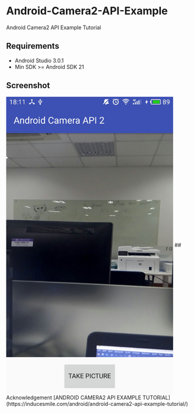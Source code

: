 # Android-Camera2-API-Example
Android Camera2 API Example Tutorial

## Requirements
- Android Studio 3.0.1
- Min SDK >= Android SDK 21

## Screenshot
<!-- ![screenshot](fig/screenshot.jpg) -->
<img src="fig/screenshot.jpg" width = "450" alt="screenshot" align=center />
## Acknowledgement
[ANDROID CAMERA2 API EXAMPLE TUTORIAL](https://inducesmile.com/android/android-camera2-api-example-tutorial/)

